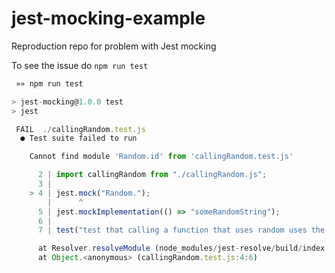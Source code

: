 # jest-mocking-example
Reproduction repo for problem with Jest mocking

To see the issue do `npm run test`

```javascript
 »» npm run test

> jest-mocking@1.0.0 test
> jest

 FAIL  ./callingRandom.test.js
  ● Test suite failed to run

    Cannot find module 'Random.id' from 'callingRandom.test.js'

      2 | import callingRandom from "./callingRandom.js";
      3 |
    > 4 | jest.mock("Random.");
        |      ^
      5 | jest.mockImplementation(() => "someRandomString");
      6 |
      7 | test("test that calling a function that uses random uses the mock", () => {

      at Resolver.resolveModule (node_modules/jest-resolve/build/index.js:306:11)
      at Object.<anonymous> (callingRandom.test.js:4:6)

```

